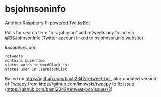 bsjohnsoninfo
=============

Another Raspberry Pi powered TwitterBot

Polls for search term "b.s. johnson" and retweets any found via @BSJohnsonInfo (Twitter account linked to bsjohnson.info website)

Exceptions are:

    retweets
    contains @username
    status words in wordBlackList
    status user in userBlackList

Based on https://github.com/basti2342/retweet-bot, plus updated version of Tweepy from https://github.com/knowsis/tweepy to fix issue (https://github.com/basti2342/retweet-bot/issues/2)
